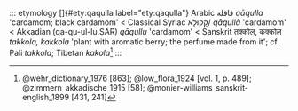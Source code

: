 ::: etymology
[]{#ety:qaqulla label="ety:qaqulla"} Arabic قاقلة *qāqulla* 'cardamom;
black cardamom' \< Classical Syriac קָקוּלָא/ *qāqullā* 'cardamom' \<
Akkadian (qa-qu-ul-lu.SAR) *qāqullu* 'cardamom' \< Sanskrit तक्कोल, कक्कोल
*takkola, kakkola* 'plant with aromatic berry; the perfume made from
it'; cf. Pali *takkola*; Tibetan *kakola*[^1]
:::

[^1]: @wehr_dictionary_1976 [863]; @low_flora_1924 [vol. 1, p. 489];
    @zimmern_akkadische_1915 [58];
    @monier-williams_sanskrit-english_1899 [431, 241]

